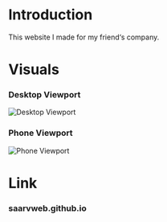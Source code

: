 # Introduction
This website I made for my friend‘s company.


# Visuals

### Desktop Viewport
![Desktop Viewport](https://github.com/qian-27/Saarv_Web_Bootstrap/assets/83451817/f9625b18-8c55-47f2-9625-99b27ac0a138)

### Phone Viewport
![Phone Viewport](https://github.com/qian-27/Saarv_Web_Bootstrap/assets/83451817/11184fa8-b82c-463b-b7c1-a1dffdaa04df)


# Link
### saarvweb.github.io
